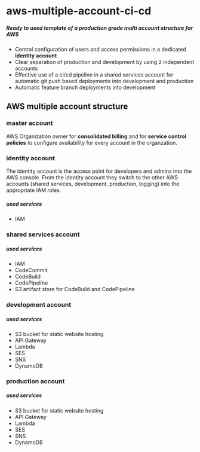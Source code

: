 # aws-multiple-account-ci-cd

##### Ready to used template of a production grade multi account structure for AWS

* Central configuration of users and access permissions in a dedicated **identity account**
* Clear separation of production and development by using 2 independent accounts
* Effective use of a ci/cd pipeline in a shared services account for automatic git push based deployments into development and production
* Automatic feature branch deployments into development    


## AWS multiple account structure

### master account
AWS Organization owner for **consolidated billing** and for **service control policies** to 
configure availability for every account in the organzation.  

### identity account
The identity account is the access point for developers and admins into the AWS console.
From the identity account they switch to the other AWS accounts (shared services, development, production, logging)
into the appropriate IAM roles.
##### used services 
* IAM


### shared services account 
##### used services 
* IAM
* CodeCommit 
* CodeBuild
* CodePipeline 
* S3 artifact store for CodeBuild and CodePipeline 

### development account
##### used services 
* S3 bucket for static website hosting
* API Gateway 
* Lambda
* SES
* SNS
* DynamoDB

### production account
##### used services 
* S3 bucket for static website hosting
* API Gateway 
* Lambda
* SES
* SNS
* DynamoDB